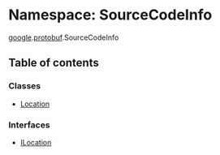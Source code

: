 # Namespace: SourceCodeInfo

[google](proto.google.md).[protobuf](proto.google.protobuf.md).SourceCodeInfo

## Table of contents

### Classes

- [Location](../classes/proto.google.protobuf.sourcecodeinfo.location.md)

### Interfaces

- [ILocation](../interfaces/proto.google.protobuf.sourcecodeinfo.ilocation.md)
